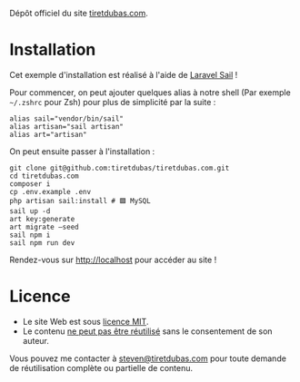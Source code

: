 Dépôt officiel du site [tiretdubas.com](https://tiretdubas.com).

# Installation

Cet exemple d'installation est réalisé à l'aide de [Laravel Sail](https://laravel.com/docs/10.x/sail) !

Pour commencer, on peut ajouter quelques alias à notre shell (Par exemple `~/.zshrc` pour Zsh) pour plus de simplicité par la suite :

```shell
alias sail="vendor/bin/sail"
alias artisan="sail artisan"
alias art="artisan"
```

On peut ensuite passer à l'installation :

```shell
git clone git@github.com:tiretdubas/tiretdubas.com.git
cd tiretdubas.com
composer i
cp .env.example .env
php artisan sail:install # 🟩 MySQL
sail up -d
art key:generate
art migrate —seed
sail npm i
sail npm run dev
```

Rendez-vous sur [http://localhost](http://localhost) pour accéder au site !

# Licence

- Le site Web est sous [licence MIT](https://choosealicense.com/licenses/mit/).
- Le contenu [ne peut pas être réutilisé](https://choosealicense.com/no-license/) sans le consentement de son auteur.

Vous pouvez me contacter à [steven@tiretdubas.com](mailto:steven@tiretdubas.com) pour toute demande de réutilisation complète ou partielle de contenu.
